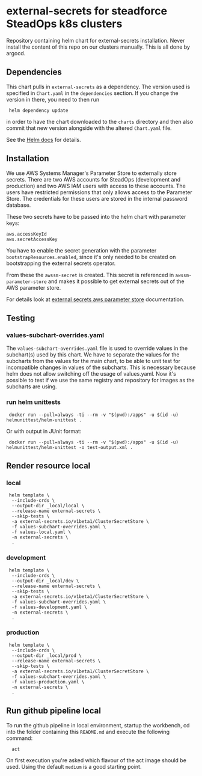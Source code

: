 # external-secrets for steadforce SteadOps k8s clusters

Repository containing helm chart for external-secrets installation.
Never install the content of this repo on our clusters manually. This is all done by argocd.

## Dependencies

This chart pulls in `external-secrets` as a dependency. The version
used is specified in `Chart.yaml` in the `dependencies` section.
If you change the version in there, you need to then run

```shell
 helm dependency update
```

in order to have the chart downloaded to the `charts` directory
and then also commit that new version alongside with the altered
`Chart.yaml` file.

See the [Helm docs](https://helm.sh/docs/topics/charts/#chart-dependencies)
for details.

## Installation

We use AWS Systems Manager's Parameter Store to externally store secrets.
There are two AWS accounts for SteadOps (development and production) and two AWS IAM users with access to these accounts.
The users have restricted permissions that only allows access to the Parameter Store.
The credentials for these users are stored in the internal password database.

These two secrets have to be passed into the helm chart with parameter keys:

```
aws.accessKeyId
aws.secretAccessKey
```

You have to enable the secret generation with the parameter `bootstrapResources.enabled`, since
it's only needed to be created on bootstrapping the external secrets operator.

From these the `awssm-secret` is created. This secret is referenced in `awssm-parameter-store` and
makes it possible to get external secrets out of the AWS parameter store.

For details look at [external secrets aws parameter store](https://external-secrets.io/latest/provider/aws-parameter-store/)
documentation.

## Testing

### values-subchart-overrides.yaml

The `values-subchart-overrides.yaml` file is used to override values in the subchart(s) used by this chart.
We have to separate the values for the subcharts from the values for the main chart, to be able to
unit test for incompatible changes in values of the subcharts. This is necessary because helm does not allow
switching off the usage of values.yaml. Now it's possible to test if we use the same registry and repository
for images as the subcharts are using.

### run helm unittests

```shell
 docker run --pull=always -ti --rm -v "$(pwd):/apps" -u $(id -u) helmunittest/helm-unittest .
```

Or with output in JUnit format:

```shell
 docker run --pull=always -ti --rm -v "$(pwd):/apps" -u $(id -u) helmunittest/helm-unittest -o test-output.xml .
```

## Render resource local

### local

```shell
 helm template \
  --include-crds \
  --output-dir _local/local \
  --release-name external-secrets \
  --skip-tests \
  -a external-secrets.io/v1beta1/ClusterSecretStore \
  -f values-subchart-overrides.yaml \
  -f values-local.yaml \
  -n external-secrets \
  .
```

### development

```shell
 helm template \
  --include-crds \
  --output-dir _local/dev \
  --release-name external-secrets \
  --skip-tests \
  -a external-secrets.io/v1beta1/ClusterSecretStore \
  -f values-subchart-overrides.yaml \
  -f values-development.yaml \
  -n external-secrets \
  .
```

### production

```shell
 helm template \
  --include-crds \
  --output-dir _local/prod \
  --release-name external-secrets \
  --skip-tests \
  -a external-secrets.io/v1beta1/ClusterSecretStore \
  -f values-subchart-overrides.yaml \
  -f values-production.yaml \
  -n external-secrets \
  .
```

## Run github pipeline local

To run the github pipeline in local environment, startup the workbench, cd into the folder containing this
`README.md` and execute the following command:

```shell
  act
```

On first execution you're asked which flavour of the act image should be used. Using the default `medium`
is a good starting point.